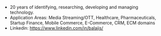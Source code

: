 -  20 years of identifying, researching, developing and managing technology.
- Application Areas: Media Streaming/OTT, Healthcare, Pharmaceuticals, Startup Finance, Mobile Commerce, E-Commerce, CRM, ECM domains
- Linkedin: https://www.linkedin.com/in/balajis/
